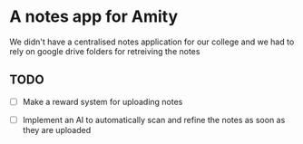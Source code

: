 # A notes app for Amity 

We didn't have a centralised notes application for our college and we had to rely on google drive folders for retreiving the notes

## TODO

- [ ] Make a reward system for uploading notes
- [ ] Implement an AI to automatically scan and refine the notes as soon as they are uploaded

